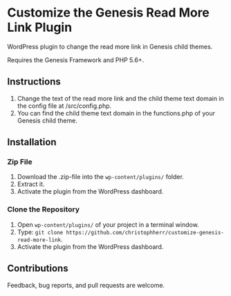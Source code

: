 # Customize the Genesis Read More Link Plugin

WordPress plugin to change the read more link in Genesis child themes.

Requires the Genesis Framework and PHP 5.6+.

## Instructions
1. Change the text of the read more link and the child theme text domain in the config file at /src/config.php.
2. You can find the child theme text domain in the functions.php of your Genesis child theme.

## Installation

### Zip File
1. Download the .zip-file into the `wp-content/plugins/` folder.
2. Extract it.
3. Activate the plugin from the WordPress dashboard.

### Clone the Repository
1. Open `wp-content/plugins/` of your project in a terminal window.
2. Type: `git clone https://github.com/christophherr/customize-genesis-read-more-link`.
3. Activate the plugin from the WordPress dashboard.

## Contributions

Feedback, bug reports, and pull requests are welcome.